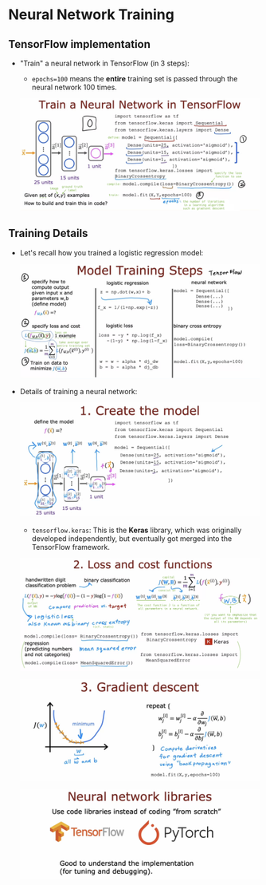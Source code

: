 # Neural Network Training

## TensorFlow implementation

- "Train" a neural network in TensorFlow (in 3 steps):

  - `epochs=100` means the **entire** training set is passed through the neural network 100 times.

  ![alt text](resources/notes/01.png)

## Training Details

- Let's recall how you trained a logistic regression model:

  ![alt text](resources/notes/02.png)

- Details of training a neural network:

  ![alt text](resources/notes/03.png)

  - `tensorflow.keras`: This is the **Keras** library, which was originally developed independently, but eventually got merged into the TensorFlow framework.

  ![alt text](resources/notes/04.png)

  ![alt text](resources/notes/05.png)

  ![alt text](resources/notes/06.png)
